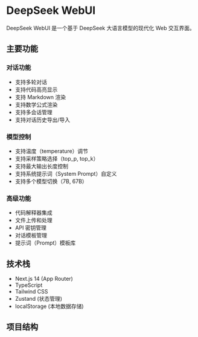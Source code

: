 # DeepSeek WebUI

DeepSeek WebUI 是一个基于 DeepSeek 大语言模型的现代化 Web 交互界面。

## 主要功能

### 对话功能
- 支持多轮对话
- 支持代码高亮显示
- 支持 Markdown 渲染
- 支持数学公式渲染
- 支持多会话管理
- 支持对话历史导出/导入

### 模型控制
- 支持温度（temperature）调节
- 支持采样策略选择（top_p, top_k）
- 支持最大输出长度控制
- 支持系统提示词（System Prompt）自定义
- 支持多个模型切换（7B, 67B）

### 高级功能
- 代码解释器集成
- 文件上传和处理
- API 密钥管理
- 对话模板管理
- 提示词（Prompt）模板库

## 技术栈

- Next.js 14 (App Router)
- TypeScript
- Tailwind CSS
- Zustand (状态管理)
- localStorage (本地数据存储)

## 项目结构
